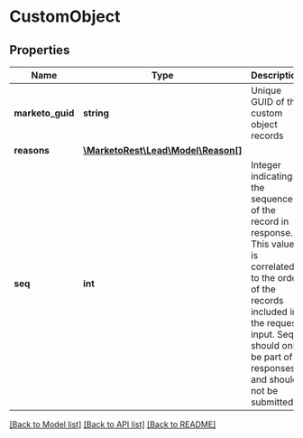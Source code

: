 # CustomObject

## Properties
Name | Type | Description | Notes
------------ | ------------- | ------------- | -------------
**marketo_guid** | **string** | Unique GUID of the custom object records | 
**reasons** | [**\MarketoRest\Lead\Model\Reason[]**](Reason.md) |  | [optional] 
**seq** | **int** | Integer indicating the sequence of the record in response.  This value is correlated to the order of the records included in the request input.  Seq should only be part of responses and should not be submitted. | 

[[Back to Model list]](../README.md#documentation-for-models) [[Back to API list]](../README.md#documentation-for-api-endpoints) [[Back to README]](../README.md)



